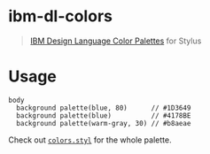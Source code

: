 ibm-dl-colors
=============

> [IBM Design Language Color Palettes](http://www.ibm.com/design/language/resources/swatch-book.shtml) for Stylus

# Usage

```stylus
body
  background palette(blue, 80)      // #1D3649
  background palette(blue)          // #4178BE
  background palette(warm-gray, 30) // #b8aeae
```

Check out [`colors.styl`](colors.styl) for the whole palette.
